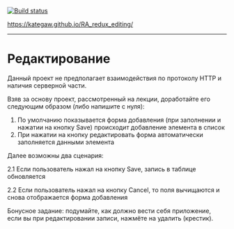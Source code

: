 [![Build status](https://ci.appveyor.com/api/projects/status/pvqghti5oe232u0r?svg=true)](https://ci.appveyor.com/project/KateGaw/ra-redux-editing)

https://kategaw.github.io/RA_redux_editing/

-------------------------------------------------------------------------------

Редактирование
===

Данный проект не предполагает взаимодействия по протоколу HTTP и наличия серверной части.

Взяв за основу проект, рассмотренный на лекции, доработайте его следующим образом (либо напишите с нуля):

1. По умолчанию показывается форма добавления (при заполнении и нажатии на кнопку Save) происходит добавление элемента в список
2. При нажатии на кнопку редактировать форма автоматически заполняется данными элемента


Далее возможны два сценария:

2.1 Если пользователь нажал на кнопку Save, запись в таблице обновляется

2.2 Если пользователь нажал на кнопку Cancel, то поля вычищаются и снова отображается форма добавления

Бонусное задание: подумайте, как должно вести себя приложение, если вы при редактировании записи, нажмёте на удалить (крестик).
